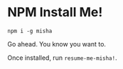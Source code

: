# NPM Install Me!

```shell
npm i -g misha
```

Go ahead. You know you want to. 

Once installed, run `resume-me-misha!`.

